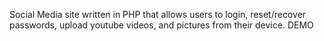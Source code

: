 Social Media site written in PHP that allows users to login, reset/recover passwords, upload youtube videos, and pictures from their device. DEMO
